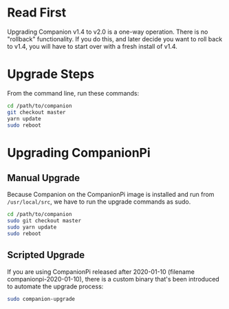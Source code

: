 # Read First
Upgrading Companion v1.4 to v2.0 is a one-way operation. There is no "rollback" functionality. If you do this, and later decide you want to roll back to v1.4, you will have to start over with a fresh install of v1.4.

# Upgrade Steps
From the command line, run these commands:
```bash
cd /path/to/companion
git checkout master
yarn update
sudo reboot
```

# Upgrading CompanionPi
## Manual Upgrade
Because Companion on the CompanionPi image is installed and run from `/usr/local/src`, we have to run the upgrade commands as sudo.
```bash
cd /path/to/companion
sudo git checkout master
sudo yarn update
sudo reboot
```
## Scripted Upgrade
If you are using CompanionPi released after 2020-01-10 (filename companionpi-2020-01-10), there is a custom binary that's been introduced to automate the upgrade process:
```bash
sudo companion-upgrade
```